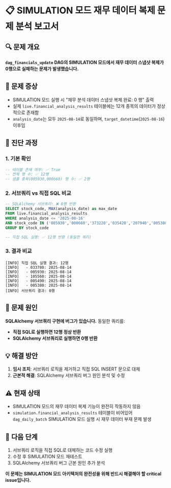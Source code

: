 # 📋 **SIMULATION 모드 재무 데이터 복제 문제 분석 보고서**

## 🔍 **문제 개요**
**`dag_financials_update` DAG의 SIMULATION 모드에서 재무 데이터 스냅샷 복제가 0행으로 실패하는 문제가 발생했습니다.**

## 🐛 **문제 증상**
- SIMULATION 모드 실행 시 "재무 분석 데이터 스냅샷 복제 완료: 0 행" 출력
- 실제 `live.financial_analysis_results` 테이블에는 12개 종목의 데이터가 정상적으로 존재함
- `analysis_date`는 모두 `2025-08-14`로 동일하며, `target_datetime`(`2025-08-16`) 이후임

## 🔬 **진단 과정**

### 1. **기본 확인**
```sql
-- 테이블 존재 여부: ✅ True
-- 전체 행 수: ✅ 12행  
-- 샘플 종목(005930,000660) 행 수: ✅ 2행
```

### 2. **서브쿼리 vs 직접 SQL 비교**
```sql
-- SQLAlchemy 서브쿼리: ❌ 0행 반환
SELECT stock_code, MAX(analysis_date) as max_date
FROM live.financial_analysis_results 
WHERE analysis_date <= '2025-08-16' 
AND stock_code IN ('005930','000660','373220','035420','207940','005380','005490','051910','105560','096770','033780','247540')
GROUP BY stock_code

-- 직접 SQL 실행: ✅ 12행 반환 (동일한 쿼리)
```

### 3. **결과 비교**
```
[INFO] 직접 SQL 실행 결과: 12행
[INFO]   - 033780: 2025-08-14
[INFO]   - 005930: 2025-08-14  
[INFO]   - 105560: 2025-08-14
[INFO]   - 005490: 2025-08-14
[INFO]   - 005380: 2025-08-14
[INFO] 서브쿼리 결과: 0행
```

## 🎯 **문제 원인**
**SQLAlchemy 서브쿼리 구현에 버그가 있습니다.** 동일한 쿼리를:
- **직접 SQL로 실행하면 12행 정상 반환**
- **SQLAlchemy 서브쿼리로 실행하면 0행 반환**

## 💡 **해결 방안**
1. **임시 조치**: 서브쿼리 로직을 제거하고 직접 SQL INSERT 문으로 대체
2. **근본적 해결**: SQLAlchemy 서브쿼리 버그 원인 분석 및 수정

## ⚠️ **현재 상태**
- SIMULATION 모드의 재무 데이터 복제 기능이 완전히 작동하지 않음
- `simulation.financial_analysis_results` 테이블이 비어있어 `dag_daily_batch` SIMULATION 모드 실행 시 재무 데이터 부재 문제 발생

## 🚀 **다음 단계**
1. 서브쿼리 로직을 직접 SQL로 대체하는 코드 수정 실행
2. 수정 후 SIMULATION 모드 재테스트
3. SQLAlchemy 서브쿼리 버그 근본 원인 추가 분석

**이 문제는 SIMULATION 모드 아키텍처의 완전성을 위해 반드시 해결해야 할 critical issue입니다.**